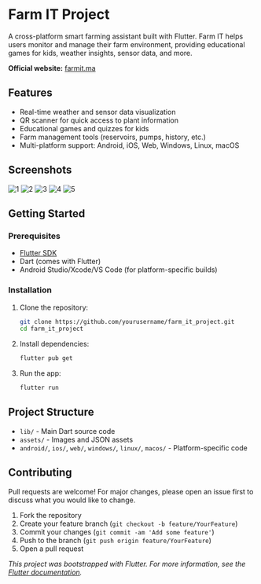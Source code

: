 # Farm IT Project

A cross-platform smart farming assistant built with Flutter. Farm IT helps users monitor and manage their farm environment, providing educational games for kids, weather insights, sensor data, and more.

**Official website:** [farmit.ma](https://farmit.ma)

## Features
- Real-time weather and sensor data visualization
- QR scanner for quick access to plant information
- Educational games and quizzes for kids
- Farm management tools (reservoirs, pumps, history, etc.)
- Multi-platform support: Android, iOS, Web, Windows, Linux, macOS

## Screenshots

![1](https://github.com/user-attachments/assets/2680e1d3-5b6f-4685-a2b5-c43efcd43528)
![2](https://github.com/user-attachments/assets/38abdd6a-8115-4590-af0b-df616a5421f6)
![3](https://github.com/user-attachments/assets/37f137e1-2935-49ff-9a2f-d26b1bdfc56a)
![4](https://github.com/user-attachments/assets/f334e595-a06c-4d45-a4a7-d3503de8012a)
![5](https://github.com/user-attachments/assets/64c9f080-3dae-4782-bce9-71b447d664b9)
## Getting Started

### Prerequisites
- [Flutter SDK](https://flutter.dev/docs/get-started/install)
- Dart (comes with Flutter)
- Android Studio/Xcode/VS Code (for platform-specific builds)

### Installation
1. Clone the repository:
   ```sh
   git clone https://github.com/yourusername/farm_it_project.git
   cd farm_it_project
   ```
2. Install dependencies:
   ```sh
   flutter pub get
   ```
3. Run the app:
   ```sh
   flutter run
   ```

## Project Structure
- `lib/` - Main Dart source code
- `assets/` - Images and JSON assets
- `android/`, `ios/`, `web/`, `windows/`, `linux/`, `macos/` - Platform-specific code

## Contributing
Pull requests are welcome! For major changes, please open an issue first to discuss what you would like to change.

1. Fork the repository
2. Create your feature branch (`git checkout -b feature/YourFeature`)
3. Commit your changes (`git commit -am 'Add some feature'`)
4. Push to the branch (`git push origin feature/YourFeature`)
5. Open a pull request


*This project was bootstrapped with Flutter. For more information, see the [Flutter documentation](https://docs.flutter.dev/).*
